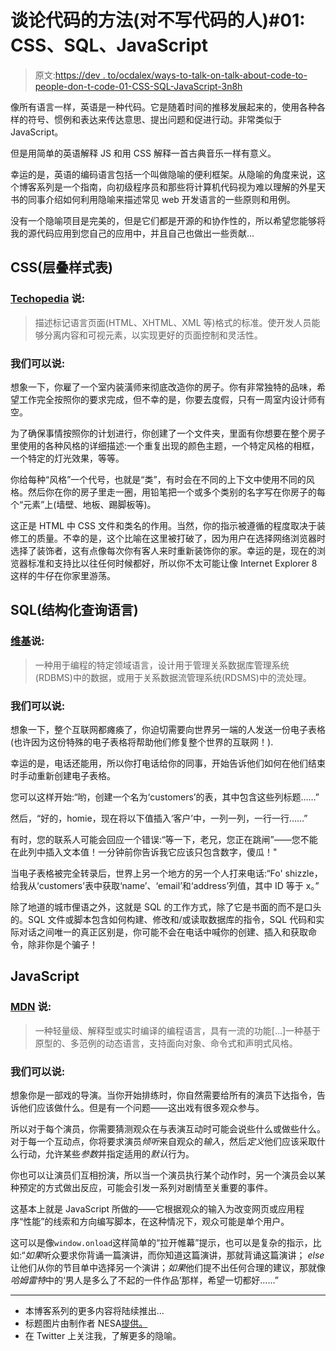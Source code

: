 # 谈论代码的方法(对不写代码的人)#01: CSS、SQL、JavaScript

> 原文:[https://dev . to/ocdalex/ways-to-talk-on-talk-about-code-to-people-don-t-code-01-CSS-SQL-JavaScript-3n8h](https://dev.to/ocdalex/ways-to-talk-about-code-to-people-who-don-t-code-01-css-sql-javascript-3n8h)

像所有语言一样，英语是一种代码。它是随着时间的推移发展起来的，使用各种各样的符号、惯例和表达来传达意思、提出问题和促进行动。非常类似于 JavaScript。

但是用简单的英语解释 JS 和用 CSS 解释一首古典音乐一样有意义。

幸运的是，英语的编码语言包括一个叫做隐喻的便利框架。从隐喻的角度来说，这个博客系列是一个指南，向初级程序员和那些将计算机代码视为难以理解的外星天书的同事介绍如何利用隐喻来描述常见 web 开发语言的一些原则和用例。

没有一个隐喻项目是完美的，但是它们都是开源的和协作性的，所以希望您能够将我的源代码应用到您自己的应用中，并且自己也做出一些贡献...

## [](#css-cascading-style-sheets)CSS(层叠样式表)

### [](#techopedia-says)[Techopedia](https://www.techopedia.com/definition/26268/cascading-style-sheet-css) 说:

> 描述标记语言页面(HTML、XHTML、XML 等)格式的标准。使开发人员能够分离内容和可视元素，以实现更好的页面控制和灵活性。

### [](#we-can-say)我们可以说:

想象一下，你雇了一个室内装潢师来彻底改造你的房子。你有非常独特的品味，希望工作完全按照你的要求完成，但不幸的是，你要去度假，只有一周室内设计师有空。

为了确保事情按照你的计划进行，你创建了一个文件夹，里面有你想要在整个房子里使用的各种风格的详细描述:一个重复出现的颜色主题，一个特定风格的相框，一个特定的灯光效果，等等。

你给每种“风格”一个代号，也就是“类”，有时会在不同的上下文中使用不同的风格。然后你在你的房子里走一圈，用铅笔把一个或多个类别的名字写在你房子的每个“元素”上(墙壁、地板、踢脚板等)。

这正是 HTML 中 CSS 文件和类名的作用。当然，你的指示被遵循的程度取决于装修工的质量。不幸的是，这个比喻在这里被打破了，因为用户在选择网络浏览器时选择了装饰者，这有点像每次你有客人来时重新装饰你的家。幸运的是，现在的浏览器标准和支持比以往任何时候都好，所以你不太可能让像 Internet Explorer 8 这样的牛仔在你家里游荡。

## [](#sql-structured-query-language)SQL(结构化查询语言)

### [](#wikipedia-says)[维基](https://en.wikipedia.org/wiki/SQL)说:

> 一种用于编程的特定领域语言，设计用于管理关系数据库管理系统(RDBMS)中的数据，或用于关系数据流管理系统(RDSMS)中的流处理。

### [](#we-can-say)我们可以说:

想象一下，整个互联网都瘫痪了，你迫切需要向世界另一端的人发送一份电子表格(也许因为这份特殊的电子表格将帮助他们修复整个世界的互联网！).

幸运的是，电话还能用，所以你打电话给你的同事，开始告诉他们如何在他们结束时手动重新创建电子表格。

您可以这样开始:“哟，创建一个名为‘customers’的表，其中包含这些列标题……”

然后，“好的，homie，现在将以下值插入‘客户’中，一列一列，一行一行……”

有时，您的联系人可能会回应一个错误:“等一下，老兄，您正在跳闸”——您不能在此列中插入文本值！一分钟前你告诉我它应该只包含数字，傻瓜！"

当电子表格被完全转录后，世界上另一个地方的另一个人打来电话:“Fo' shizzle，给我从‘customers’表中获取‘name’、‘email’和‘address’列值，其中 ID 等于 x。”

除了地道的城市俚语之外，这就是 SQL 的工作方式，除了它是书面的而不是口头的。SQL 文件或脚本包含如何构建、修改和/或读取数据库的指令，SQL 代码和实际对话之间唯一的真正区别是，你可能不会在电话中喊你的创建、插入和获取命令，除非你是个骗子！

## [](#javascript)JavaScript

### [](#mdn-says)[MDN](https://developer.mozilla.org/en-US/docs/Web/JavaScript) 说:

> 一种轻量级、解释型或实时编译的编程语言，具有一流的功能[…]一种基于原型的、多范例的动态语言，支持面向对象、命令式和声明式风格。

### [](#we-can-say)我们可以说:

想象你是一部戏的导演。当你开始排练时，你自然需要给所有的演员下达指令，告诉他们应该做什么。但是有一个问题——这出戏有很多观众参与。

所以对于每个演员，你需要猜测观众在与表演互动时可能会说些什么或做些什么。对于每一个互动点，你将要求演员*倾听*来自观众的*输入*，然后*定义*他们应该采取什么行动，允许某些*参数*并指定适用的*默认*行为。

你也可以让演员们互相扮演，所以当一个演员执行某个动作时，另一个演员会以某种预定的方式做出反应，可能会引发一系列对剧情至关重要的事件。

这基本上就是 JavaScript 所做的——它根据观众的输入为改变网页或应用程序“性能”的线索和方向编写脚本，在这种情况下，观众可能是单个用户。

这可以是像`window.onload`这样简单的“拉开帷幕”提示，也可以是复杂的指示，比如:“*如果*听众要求你背诵一篇演讲，而你知道这篇演讲，那就背诵这篇演讲； *else* 让他们从你的节目单中选择另一个演讲；*如果*他们提不出任何合理的建议，那就像*哈姆雷特*中的‘男人是多么了不起的一件作品’那样，希望一切都好……”

* * *

*   本博客系列的更多内容将陆续推出…
*   标题图片由制作者 NESA[提供。](https://unsplash.com/@nesabymakers)
*   在 Twitter 上关注我，了解更多的隐喻。